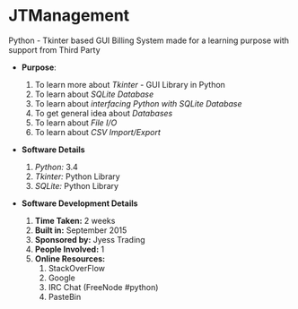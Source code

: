# JTManagement
Python - Tkinter based GUI Billing System made for a learning purpose with support from Third Party

* **Purpose**:
    1. To learn more about _Tkinter_ - GUI Library in Python
    2. To learn about _SQLite Database_
    3. To learn about _interfacing Python with SQLite Database_
    4. To get general idea about _Databases_
    5. To learn about _File I/O_
    6. To learn about _CSV Import/Export_

* **Software Details**
    1. _Python:_ 3.4
    2. _Tkinter:_ Python Library
    3. _SQLite:_ Python Library
    
* **Software Development Details**
    1. **Time Taken:** 2 weeks
    2. **Built in:** September 2015
    3. **Sponsored by:** Jyess Trading
    4. **People Involved:** 1
    5. **Online Resources:** 
        1. StackOverFlow
        2. Google
        3. IRC Chat (FreeNode #python)
        4. PasteBin
